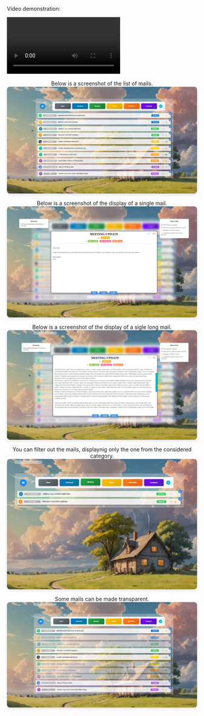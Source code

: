 <p align="center">
  
Video demonstration:

<video autoplay>
    <source src="DemoMockup.mp4" type="video/mp4">
    Your browser does not support the video tag.
</video>
</p>

<p align="center">
  Below is a screenshot of the  list of mails.
  <img src="Mail_List.jpg" alt="Display of mails" style="max-width: 100%; height: auto; border-radius: 8px; box-shadow: 0px 4px 6px rgba(0, 0, 0, 0.1);">
</p>


<p align="center">
Below is a screenshot of  the display of a single mail.
  <img src="DisplayMail.jpg" alt="A single message" style="max-width: 100%; height: auto; border-radius: 8px; box-shadow: 0px 4px 6px rgba(0, 0, 0, 0.1);">
</p>



<p align="center">
Below is a screenshot of  the display of a sigle long mail.
  <img src="DisplayLongMail.jpg" alt="A single long message" style="max-width: 100%; height: auto; border-radius: 8px; box-shadow: 0px 4px 6px rgba(0, 0, 0, 0.1);">
</p>


<p align="center">
    You can filter out the mails, displaynig only the one from the considered category.
    <img src="WebMailSelection.jpg" alt="A single message" style="max-width: 100%; height: auto; border-radius: 8px; box-shadow: 0px 4px 6px rgba(0, 0, 0, 0.1);">
</p>


<p align="center">
Some mails can be made transparent.   
  <img src="Mail_List__Hidden.jpg" alt="A single message" style="max-width: 100%; height: auto; border-radius: 8px; box-shadow: 0px 4px 6px rgba(0, 0, 0, 0.1);">
</p>
